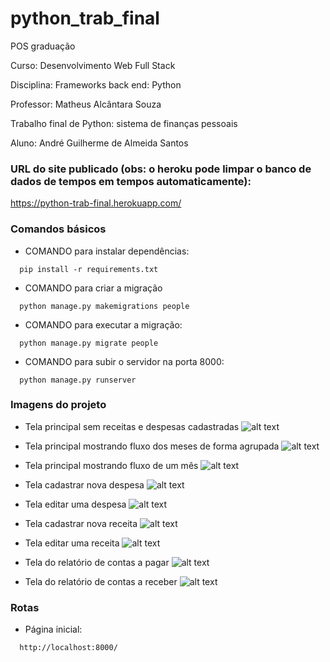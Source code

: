 # python_trab_final

POS graduação

Curso: Desenvolvimento Web Full Stack

Disciplina: Frameworks back end: Python

Professor: Matheus Alcântara Souza

Trabalho final de Python: sistema de finanças pessoais

Aluno: André Guilherme de Almeida Santos

### URL do site publicado (obs: o heroku pode limpar o banco de dados de tempos em tempos automaticamente):
https://python-trab-final.herokuapp.com/
  

### Comandos básicos

- COMANDO para instalar dependências:
```
  pip install -r requirements.txt
```  

- COMANDO para criar a migração
```
  python manage.py makemigrations people
```  

- COMANDO para executar a migração:
```
  python manage.py migrate people
```  

- COMANDO para subir o servidor na porta 8000:
```
  python manage.py runserver
```  
  
  
### Imagens do projeto
- Tela principal sem receitas e despesas cadastradas
![alt text](https://github.com/lordonebr/python_trab_final/blob/master/img/TelaFluxoCaixa01.png?raw=true)

- Tela principal mostrando fluxo dos meses de forma agrupada
![alt text](https://github.com/lordonebr/python_trab_final/blob/master/img/TelaFluxoCaixa02.png?raw=true)

- Tela principal mostrando fluxo de um mês
![alt text](https://github.com/lordonebr/python_trab_final/blob/master/img/TelaFluxoCaixa03.png?raw=true)

- Tela cadastrar nova despesa
![alt text](https://github.com/lordonebr/python_trab_final/blob/master/img/TelaNovaDespesa.png?raw=true)

- Tela editar uma despesa
![alt text](https://github.com/lordonebr/python_trab_final/blob/master/img/TelaEditarDespesa.png?raw=true)

- Tela cadastrar nova receita
![alt text](https://github.com/lordonebr/python_trab_final/blob/master/img/TelaNovaReceita.png?raw=true)

- Tela editar uma receita
![alt text](https://github.com/lordonebr/python_trab_final/blob/master/img/TelaEditarReceita.png?raw=true)

- Tela do relatório de contas a pagar
![alt text](https://github.com/lordonebr/python_trab_final/blob/master/img/TelaRelatorioPagar.png?raw=true)

- Tela do relatório de contas a receber
![alt text](https://github.com/lordonebr/python_trab_final/blob/master/img/TelaRelatorioReceber.png?raw=true)
  

### Rotas
* Página inicial:
```
  http://localhost:8000/
```    
  
